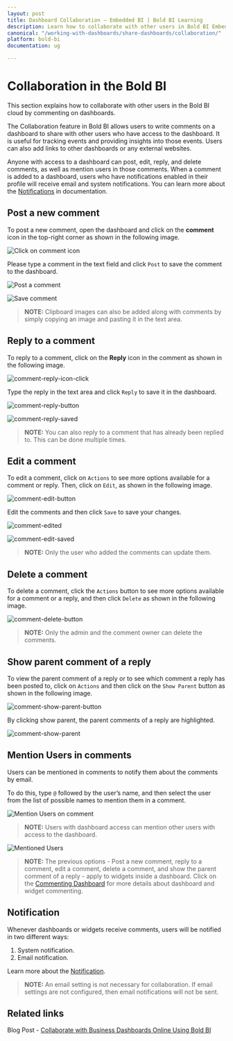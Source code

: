 ```yaml
---
layout: post
title: Dashboard Collaboration – Embedded BI | Bold BI Learning
description: Learn how to collaborate with other users in Bold BI Embedded by commenting on dashboards using various options.
canonical: "/working-with-dashboards/share-dashboards/collaboration/"
platform: bold-bi
documentation: ug

---
```


# Collaboration in the Bold BI

This section explains how to collaborate with other users in the Bold BI cloud by commenting on dashboards.

The Collaboration feature in Bold BI allows users to write comments on a dashboard to share with other users who have access to the dashboard. It is useful for tracking events and providing insights into those events. Users can also add links to other dashboards or any external websites.

Anyone with access to a dashboard can post, edit, reply, and delete comments, as well as mention users in those comments. When a comment is added to a dashboard, users who have notifications enabled in their profile will receive email and system notifications. You can learn more about the [Notifications](/working-with-dashboards/share-dashboards/notifications/) in documentation.

## Post a new comment

To post a new comment, open the dashboard and click on the **comment** icon in the top-right corner as shown in the following image.

![Click on comment icon](/static/assets/working-with-dashboards/share-dashboards/images/comment-button.png)

Please type a comment in the text field and click `Post` to save the comment to the dashboard.

![Post a comment](/static/assets/working-with-dashboards/share-dashboards/images/comment-post.png)

![Save comment](/static/assets/working-with-dashboards/share-dashboards/images/comment-saved.png)

> **NOTE:**  Clipboard images can also be added along with comments by simply copying an image and pasting it in the text area.

## Reply to a comment

To reply to a comment, click on the **Reply** icon in the comment as shown in the following image.

![comment-reply-icon-click](/static/assets/working-with-dashboards/share-dashboards/images/comment-reply-icon-click.png)

Type the reply in the text area and click `Reply` to save it in the dashboard.

![comment-reply-button](/static/assets/working-with-dashboards/share-dashboards/images/comment-reply-button.png)

![comment-reply-saved](/static/assets/working-with-dashboards/share-dashboards/images/comment-reply-saved.png)

> **NOTE:**  You can also reply to a comment that has already been replied to. This can be done multiple times.

## Edit a comment

To edit a comment, click on `Actions` to see more options available for a comment or reply. Then, click on `Edit`, as shown in the following image.

![comment-edit-button](/static/assets/working-with-dashboards/share-dashboards/images/comment-edit-button.png)

Edit the comments and then click `Save` to save your changes.

![comment-edited](/static/assets/working-with-dashboards/share-dashboards/images/comment-edited.png)

![comment-edit-saved](/static/assets/working-with-dashboards/share-dashboards/images/comment-edit-saved.png)

> **NOTE:**  Only the user who added the comments can update them.

## Delete a comment

To delete a comment, click the `Actions` button to see more options available for a comment or a reply, and then click `Delete` as shown in the following image.

![comment-delete-button](/static/assets/working-with-dashboards/share-dashboards/images/comment-delete-button.png)

> **NOTE:**  Only the admin and the comment owner can delete the comments.

## Show parent comment of a reply

To view the parent comment of a reply or to see which comment a reply has been posted to, click on `Actions` and then click on the `Show Parent` button as shown in the following image.

![comment-show-parent-button](/static/assets/working-with-dashboards/share-dashboards/images/comment-show-parent-button.png)

By clicking show parent, the parent comments of a reply are highlighted.

![comment-show-parent](/static/assets/working-with-dashboards/share-dashboards/images/comment-show-parent.png)

## Mention Users in comments

Users can be mentioned in comments to notify them about the comments by email.

To do this, type `@` followed by the user’s name, and then select the user from the list of possible names to mention them in a comment. 

![Mention Users on comment](/static/assets/working-with-dashboards/share-dashboards/images/user-mention.png)

> **NOTE:**  Users with dashboard access can mention other users with access to the dashboard.

![Mentioned Users](/static/assets/working-with-dashboards/share-dashboards/images/user-mentioned.png)

> **NOTE:** The previous options - Post a new comment, reply to a comment, edit a comment, delete a comment, and show the parent comment of a reply - apply to widgets inside a dashboard. Click on the [Commenting Dashboard](/working-with-dashboards/commenting-dashboard/) for more details about dashboard and widget commenting.

## Notification
Whenever dashboards or widgets receive comments, users will be notified in two different ways: 

1. System notification.
2. Email notification.

Learn more about the [Notification](/working-with-dashboards/share-dashboards/notifications/).

> **NOTE:**  An email setting is not necessary for collaboration. If email settings are not configured, then email notifications will not be sent.

## Related links
Blog Post - <a href="https://www.boldbi.com/blog/collaborate-with-business-dashboards-online-using-bold-bi" target="_blank">Collaborate with Business Dashboards Online Using Bold BI</a>